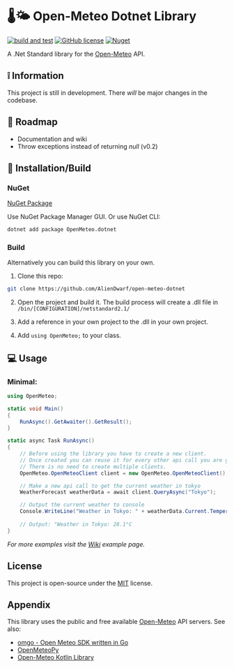 
# 🌡️🌤️ Open-Meteo Dotnet Library
[![build and test](https://github.com/AlienDwarf/open-meteo-dotnet/actions/workflows/build-and-test.yml/badge.svg)](https://github.com/AlienDwarf/open-meteo-dotnet/actions/workflows/build-and-test.yml)
[![GitHub license](https://img.shields.io/github/license/AlienDwarf/open-meteo-dotnet)](https://github.com/AlienDwarf/open-meteo-dotnet/blob/master/LICENSE.txt)
[![Nuget](https://img.shields.io/nuget/v/openmeteo.dotnet)](https://www.nuget.org/packages/OpenMeteo.dotnet)

A .Net Standard library for the [Open-Meteo](https://open-meteo.com) API.
## ❕ Information

This project is still in development. There *will* be major changes in the codebase.

## 🎯 Roadmap
- Documentation and wiki
- Throw exceptions instead of returning *null* (v0.2)

## 🔨 Installation/Build

### NuGet
[NuGet Package](https://www.nuget.org/packages/OpenMeteo.dotnet/)

Use NuGet Package Manager GUI. Or use NuGet CLI:

```bash
dotnet add package OpenMeteo.dotnet
```

### Build
Alternatively you can build this library on your own.

1. Clone this repo:
```bash
git clone https://github.com/AlienDwarf/open-meteo-dotnet
```

2. Open the project and build it. The build process will create a .dll file in ```/bin/[CONFIGURATION]/netstandard2.1/```

3. Add a reference in your own project to the .dll in your own project.

4. Add ```using OpenMeteo;``` to your class.

## 💻 Usage

### Minimal:
```cs
using OpenMeteo;

static void Main()
{
    RunAsync().GetAwaiter().GetResult();
}

static async Task RunAsync()
{
    // Before using the library you have to create a new client. 
    // Once created you can reuse it for every other api call you are going to make. 
    // There is no need to create multiple clients.
    OpenMeteo.OpenMeteoClient client = new OpenMeteo.OpenMeteoClient();

    // Make a new api call to get the current weather in tokyo
    WeatherForecast weatherData = await client.QueryAsync("Tokyo");

    // Output the current weather to console
    Console.WriteLine("Weather in Tokyo: " + weatherData.Current.Temperature + weatherData.CurrentUnits.Temperature);
    
    // Output: "Weather in Tokyo: 28.1°C
}
```
*For more examples visit the [Wiki](https://github.com/AlienDwarf/open-meteo-dotnet/wiki/Usage#examples) example page.*

## License

This project is open-source under the [MIT](https://github.com/AlienDwarf/open-meteo-dotnet/blob/master/LICENSE.txt) license.

## Appendix

This library uses the public and free available [Open-Meteo](https://open-meteo.com) API servers.
See also:
- [omgo - Open Meteo SDK written in Go ](https://github.com/HectorMalot/omgo)
- [OpenMeteoPy](https://github.com/m0rp43us/openmeteopy)
- [Open-Meteo Kotlin Library](https://github.com/open-meteo/open-meteo-api-kotlin)

